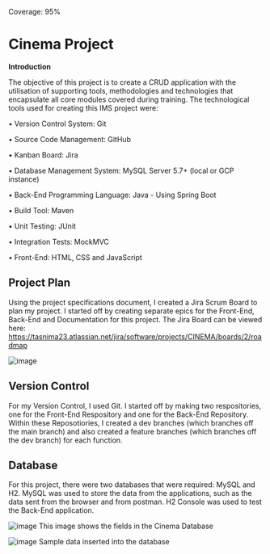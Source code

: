 Coverage: 95%

# Cinema Project

**Introduction**

The objective of this project is to create a CRUD application with the utilisation of supporting tools, methodologies and technologies that encapsulate all core modules covered during training. The technological tools used for creating this IMS project were:

•	Version Control System: Git

•	Source Code Management: GitHub

•	Kanban Board: Jira

•	Database Management System: MySQL Server 5.7+ (local or GCP instance)

•	Back-End Programming Language: Java - Using Spring Boot

•	Build Tool: Maven

•	Unit Testing: JUnit

•	Integration Tests: MockMVC

•	Front-End: HTML, CSS and JavaScript

## Project Plan

Using the project specifications document, I created a Jira Scrum Board to plan my project. I started off by creating separate epics for the Front-End, Back-End and Documentation for this project. The Jira Board can be viewed here: 
https://tasnima23.atlassian.net/jira/software/projects/CINEMA/boards/2/roadmap

![image](https://user-images.githubusercontent.com/64172539/157756029-041147ea-e724-4ccb-9cce-5245aafe348e.png)

## Version Control

For my Version Control, I used Git. I started off by making two respositories, one for the Front-End Respository and one for the Back-End Repository. Within these Reposotiories, I created a dev branches (which branches off the main branch) and also created a feature branches (which branches off the dev branch) for each function. 

## Database 

For this project, there were two databases that were required: MySQL and H2. MySQL was used to store the data from the applications, such as the data sent from the browser and from postman. H2 Console was used to test the Back-End application. 

![image](https://user-images.githubusercontent.com/64172539/157757470-096f3757-48cd-415f-8c90-6d29ef305f07.png)
This image shows the fields in the Cinema Database

![image](https://user-images.githubusercontent.com/64172539/157757554-350ccd79-a0fd-4c00-bc82-3e78b544db8a.png)
Sample data inserted into the database 
